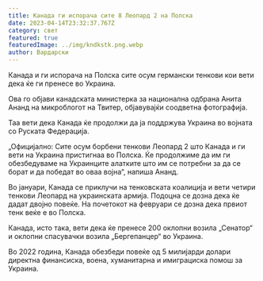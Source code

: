 ```yaml
---
title: Канада ги испорача сите 8 Леопард 2 на Полска
date: 2023-04-14T23:32:37.767Z
category: свет
featured: true
featuredImage: ../img/kndkstk.png.webp
author: Вардарски
---
```


Канада и ги испорача на Полска сите осум германски тенкови кои вети дека ќе ги пренесе во Украина.

Ова го објави канадската министерка за национална одбрана Анита Ананд на микроблогот на Твитер, објавувајќи соодветна фотографија.

Таа вети дека Канада ќе продолжи да ја поддржува Украина во војната со Руската Федерација.

„Официјално: Сите осум борбени тенкови Леопард 2 што Канада и ги вети на Украина пристигнаа во Полска. Ќе продолжиме да им ги обезбедуваме на Украинците алатките што им се потребни за да се борат и да победат во оваа војна“, напиша Ананд.

Во јануари, Канада се приклучи на тенковската коалиција и вети четири тенкови Леопард на украинската армија. Подоцна се дозна дека ќе дадат двојно повеќе. На почетокот на февруари се дозна дека првиот тенк веќе е во Полска.

Канада, исто така, вети дека ќе пренесе 200 оклопни возила „Сенатор“ и оклопни спасувачки возила „Бергепанцер“ во Украина.

Во 2022 година, Канада обезбеди повеќе од 5 милијарди долари директна финансиска, воена, хуманитарна и имиграциска помош за Украина.
